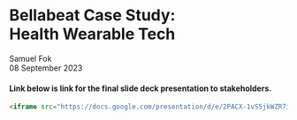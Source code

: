 # Bellabeat Case Study: <br> Health Wearable Tech


Samuel Fok <br>
08 September 2023

#### Link below is link for the final slide deck presentation to stakeholders. 

```markdown 
<iframe src="https://docs.google.com/presentation/d/e/2PACX-1vS5jkWZR7iLM-MhqB50df_3B-ciYBiceVjB2sULyoQdCV4zGgLXHOH0_Wc3iQ9mGU5hUDjDAYGEsOBi/embed?start=true&loop=false&delayms=3000" frameborder="0" width="960" height="569" allowfullscreen="true" mozallowfullscreen="true" webkitallowfullscreen="true"></iframe>
```